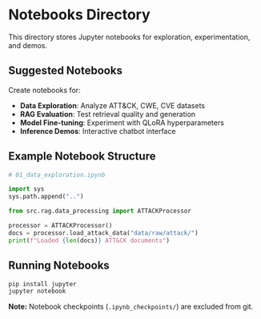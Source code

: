 # Notebooks Directory

This directory stores Jupyter notebooks for exploration, experimentation, and demos.

## Suggested Notebooks

Create notebooks for:

- **Data Exploration**: Analyze ATT&CK, CWE, CVE datasets
- **RAG Evaluation**: Test retrieval quality and generation
- **Model Fine-tuning**: Experiment with QLoRA hyperparameters
- **Inference Demos**: Interactive chatbot interface

## Example Notebook Structure

```python
# 01_data_exploration.ipynb

import sys
sys.path.append("..")

from src.rag.data_processing import ATTACKProcessor

processor = ATTACKProcessor()
docs = processor.load_attack_data("data/raw/attack/")
print(f"Loaded {len(docs)} ATT&CK documents")
```

## Running Notebooks

```bash
pip install jupyter
jupyter notebook
```

**Note:** Notebook checkpoints (`.ipynb_checkpoints/`) are excluded from git.
